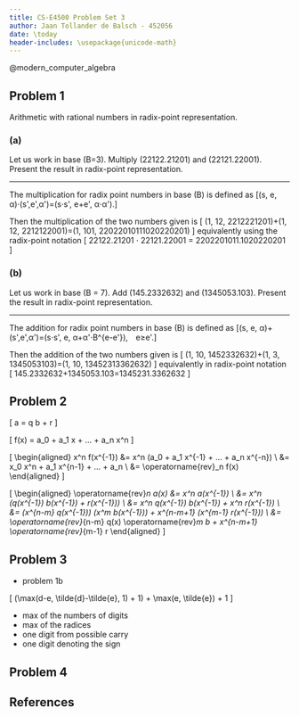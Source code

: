 ```yaml
---
title: CS-E4500 Problem Set 3
author: Jaan Tollander de Balsch - 452056
date: \today
header-includes: \usepackage{unicode-math}
---
```

@modern_computer_algebra


## Problem 1
Arithmetic with rational numbers in radix-point representation.

### (a)
Let us work in base \(B=3\). Multiply \(22122.21201\) and \(22121.22001\). Present the
result in radix-point representation.

---

The multiplication for radix point numbers in base \(B\) is defined as \[(s, e, α)·(s',e',α')=(s⋅s', e+e', α⋅α').\]

Then the multiplication of the two numbers given is
\[
(1, 12, 2212221201)+(1, 12, 2212122001)=(1, 101, 22022010111020220201)
\]
equivalently using the radix-point notation
\[
22122.21201 ⋅ 22121.22001 = 2202201011.1020220201
\]

### (b)
Let us work in base \(B = 7\). Add \(145.2332632\) and \(1345053.103\). Present the result
in radix-point representation.

---

The addition for radix point numbers in base \(B\) is defined as \[(s, e, α)+(s',e',α')=(s⋅s', e, α+α'⋅B^{e-e'}), e≥e'.\]

Then the addition of the two numbers given is
\[
(1, 10, 1452332632)+(1, 3, 1345053103)=(1, 10, 13452313362632)
\]
equivalently in radix-point notation
\[
145.2332632+1345053.103=1345231.3362632
\]


## Problem 2

\[
a = q b + r
\]

\[
f(x) = a_0 + a_1 x + … + a_n x^n
\]

\[
\begin{aligned}
x^n f(x^{-1}) &= x^n (a_0 + a_1 x^{-1} + … + a_n x^{-n}) \\
&= x_0 x^n + a_1 x^{n-1} + ... + a_n \\
&= \operatorname{rev}_n f(x)
\end{aligned}
\]

\[
\begin{aligned}
\operatorname{rev}_n a(x) &= x^n a(x^{-1}) \\
&= x^n (q(x^{-1}) b(x^{-1}) + r(x^{-1})) \\
&= x^n q(x^{-1}) b(x^{-1}) + x^n r(x^{-1}) \\
&= (x^{n-m} q(x^{-1})) (x^m b(x^{-1})) + x^{n-m+1} (x^{m-1} r(x^{-1})) \\
&= \operatorname{rev}_{n-m} q(x) \operatorname{rev}_m b + x^{n-m+1} \operatorname{rev}_{m-1} r
\end{aligned}
\]


## Problem 3
- problem 1b

\[
(\max(d-e, \tilde{d}-\tilde{e}, 1) + 1) + \max(e, \tilde{e}) + 1
\]

- max of the numbers of digits
- max of the radices
- one digit from possible carry
- one digit denoting the sign

## Problem 4


## References
